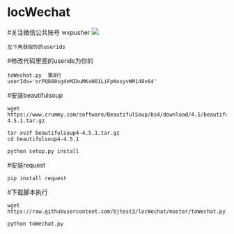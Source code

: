 # locWechat
#关注微信公共账号 wxpusher
![](https://i.loli.net/2019/05/09/5cd3c47b19e8d.jpg)
```
左下角获取你的userids

```
#修改代码里面的userids为你的
```
toWechat.py  第8行
userIds='orPQ800sg4nMZkuMKxH01LiFpNxsyvWM148v64'
```

#安装beautifulsoup
```
wget https://www.crummy.com/software/BeautifulSoup/bs4/download/4.5/beautifulsoup4-4.5.1.tar.gz

tar xvzf beautifulsoup4-4.5.1.tar.gz
cd beautifulsoup4-4.5.1

python setup.py install
```

#安装request
```
pip install request
```

#下载脚本执行
```
wget https://raw.githubusercontent.com/bjtest3/locWechat/master/toWechat.py

python toWechat.py
```
